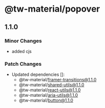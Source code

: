 # @tw-material/popover

## 1.1.0

### Minor Changes

- added cjs

### Patch Changes

- Updated dependencies []:
  - @tw-material/framer-transitions@1.1.0
  - @tw-material/shared-utils@1.1.0
  - @tw-material/react-utils@1.1.0
  - @tw-material/aria-utils@1.1.0
  - @tw-material/button@1.1.0
